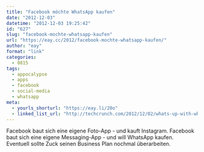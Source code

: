 ```yaml
---
title: "Facebook möchte WhatsApp kaufen"
date: "2012-12-03"
datetime: "2012-12-03 19:25:42"
id: "627"
slug: "facebook-mochte-whatsapp-kaufen"
url: "https://eay.cc/2012/facebook-mochte-whatsapp-kaufen/"
author: "eay"
format: "link"
categories:
  - 0815
tags:
  - appocalypse
  - apps
  - facebook
  - social-media
  - whatsapp
meta:
  - yourls_shorturl: "https://eay.li/20o"
  - linked_list_url: "http://techcrunch.com/2012/12/02/whats-up-with-whatsapp-facebook-might-want-to-buy-it-thats-what/"
---
```


Facebook baut sich eine eigene Foto-App - und kauft Instagram. Facebook baut sich eine eigene Messaging-App - und will WhatsApp kaufen. Eventuell sollte Zuck seinen Business Plan nochmal überarbeiten.
